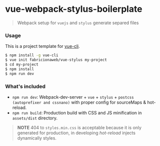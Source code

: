 # vue-webpack-stylus-boilerplate

> Webpack setup for `vuejs` and `stylus` generate separed files

### Usage

This is a project template for [vue-cli](https://github.com/vuejs/vue-cli).

``` bash
$ npm install -g vue-cli
$ vue init fabricionaweb/vue-stylus my-project
$ cd my-project
$ npm install
$ npm run dev
```

### What's included

- `npm run dev`: Webpack-dev-server + `vue` + `stylus` + `postcss (autoprefixer and cssnano)` with proper config for sourceMaps & hot-reload.
- `npm run build`: Production build with CSS and JS minification in `assets/dist` directory.

> **NOTE** 404 to `styles.min.css` is acceptable because it is only generated for production, in developing *hot-reload* injects dynamically styles.